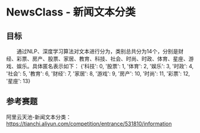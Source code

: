 # NewsClass - 新闻文本分类

## 目标
　　通过NLP、深度学习算法对文本进行分为，类别总共分为14个，分别是财经、彩票、房产、股票、家居、教育、科技、社会、时尚、时政、体育、星座、游戏、娱乐。具体匿名表示如下：
{'科技': 0, '股票': 1, '体育': 2, '娱乐': 3, '时政': 4, '社会': 5, '教育': 6, '财经': 7, '家居': 8, '游戏': 9, '房产': 10, '时尚': 11, '彩票': 12, '星座': 13}


## 参考赛题
阿里云天池-新闻文本分类：https://tianchi.aliyun.com/competition/entrance/531810/information
